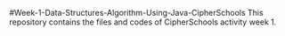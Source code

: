 #Week-1-Data-Structures-Algorithm-Using-Java-CipherSchools
This repository contains the files and codes of CipherSchools activity week 1.

